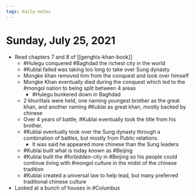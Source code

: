 ```yaml
---
tags: daily-notes
---
```


# Sunday, July 25, 2021

- Read chapters 7 and 8 of [[genghis-khan-book]]
  - #Hulegu conquered #Baghdad the richest city in the world
  - #Kublai failed was taking too long to take over Sung dynasty
  - Mongke khan removed him from the conquest and took over himself
  - Mongke Khan eventually died during the conquest which led to the #mongol nation to being split between 4 areas
    - #Hulegu bunkered down in Baghdad
  - 2 khuriltais were held, one naming youngest brother as the great khan, and another naming #Kublai as great khan, mostly backed by chinese
  - Over 4 years of battle, #Kublai eventually took the title from his brother.
  - #Kublai eventually took over the Sung dynasty through a combination of battles, but mostly from Public relations.
    - It was said he appeared more chinese than the Sung leaders
  - #Kublai built what is today known as #Beijing
  - #Kublai built the #forbidden-city in #Beijing so his people could continue living with #mongol culture in the midst of the chinese tradition
  - #Kublai created a universal law to help lead, but many preferred traditional chinese culture
- Looked at a bunch of houses in #Columbus